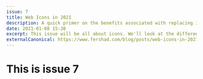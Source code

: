 ```yaml
---
issue: 7
title: Web Icons in 2021
description: A quick primer on the benefits associated with replacing icon fonts with SVGs
date: 2021-01-08 15:30
excerpt: This issue will be all about icons. We'll look at the different options that you can consider, and why you really should be using SVG in 2021.
externalCanonical: https://www.fershad.com/blog/posts/web-icons-in-2021/
---
```

# This is issue 7